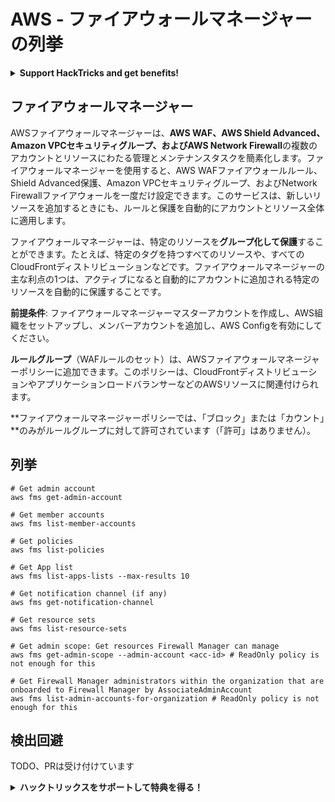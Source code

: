 # AWS - ファイアウォールマネージャーの列挙

<details>

<summary><strong>Support HackTricks and get benefits!</strong></summary>

* もし **HackTricks で会社を宣伝したい**場合や、**PEASS の最新バージョンにアクセスしたい**場合、または **HackTricks をPDFでダウンロードしたい**場合は、[**SUBSCRIPTION PLANS**](https://github.com/sponsors/carlospolop)をチェックしてください！
* [**公式のPEASS＆HackTricksグッズ**](https://peass.creator-spring.com)を手に入れましょう
* [**The PEASS Family**](https://opensea.io/collection/the-peass-family)を見つけてください。これは私たちの独占的な[**NFT**](https://opensea.io/collection/the-peass-family)のコレクションです
* 💬 [**Discordグループ**](https://discord.gg/hRep4RUj7f)または[**telegramグループ**](https://t.me/peass)に参加するか、**Twitter**で私をフォローしてください 🐦 [**@carlospolopm**](https://twitter.com/carlospolopm)
* **ハッキングのトリックを共有するには、** [**HackTricks**](https://github.com/carlospolop/hacktricks)と[**HackTricks Cloud**](https://github.com/carlospolop/hacktricks-cloud)のGitHubリポジトリにPRを提出してください。

</details>

## ファイアウォールマネージャー

AWSファイアウォールマネージャーは、**AWS WAF、AWS Shield Advanced、Amazon VPCセキュリティグループ、およびAWS Network Firewall**の複数のアカウントとリソースにわたる管理とメンテナンスタスクを簡素化します。ファイアウォールマネージャーを使用すると、AWS WAFファイアウォールルール、Shield Advanced保護、Amazon VPCセキュリティグループ、およびNetwork Firewallファイアウォールを一度だけ設定できます。このサービスは、新しいリソースを追加するときにも、ルールと保護を自動的にアカウントとリソース全体に適用します。

ファイアウォールマネージャーは、特定のリソースを**グループ化して保護**することができます。たとえば、特定のタグを持つすべてのリソースや、すべてのCloudFrontディストリビューションなどです。ファイアウォールマネージャーの主な利点の1つは、アクティブになると自動的にアカウントに追加される特定のリソースを自動的に保護することです。

**前提条件**: ファイアウォールマネージャーマスターアカウントを作成し、AWS組織をセットアップし、メンバーアカウントを追加し、AWS Configを有効にしてください。

**ルールグループ**（WAFルールのセット）は、AWSファイアウォールマネージャーポリシーに追加できます。このポリシーは、CloudFrontディストリビューションやアプリケーションロードバランサーなどのAWSリソースに関連付けられます。

**ファイアウォールマネージャーポリシーでは、「ブロック」または「カウント」**のみがルールグループに対して許可されています（「許可」はありません）。

## 列挙
```
# Get admin account
aws fms get-admin-account

# Get member accounts
aws fms list-member-accounts

# Get policies
aws fms list-policies

# Get App list
aws fms list-apps-lists --max-results 10

# Get notification channel (if any)
aws fms get-notification-channel

# Get resource sets
aws fms list-resource-sets

# Get admin scope: Get resources Firewall Manager can manage
aws fms get-admin-scope --admin-account <acc-id> # ReadOnly policy is not enough for this

# Get Firewall Manager administrators within the organization that are onboarded to Firewall Manager by AssociateAdminAccount
aws fms list-admin-accounts-for-organization # ReadOnly policy is not enough for this
```
## 検出回避

TODO、PRは受け付けています

<details>

<summary><strong>ハックトリックスをサポートして特典を得る！</strong></summary>

* **会社の広告をハックトリックスで見たい**場合や、**PEASSの最新バージョンにアクセスしたい**場合は、[**サブスクリプションプラン**](https://github.com/sponsors/carlospolop)をご確認ください！
* [**公式PEASS＆ハックトリックスグッズ**](https://peass.creator-spring.com)を手に入れる
* [**The PEASS Family**](https://opensea.io/collection/the-peass-family)を発見し、独占的な[**NFT**](https://opensea.io/collection/the-peass-family)のコレクションを見つける
* 💬 [**Discordグループ**](https://discord.gg/hRep4RUj7f)または[**Telegramグループ**](https://t.me/peass)に**参加**するか、**Twitter**で私をフォローする🐦 [**@carlospolopm**](https://twitter.com/carlospolopm)
* **ハッキングのトリックを共有するために、PRを** [**HackTricks**](https://github.com/carlospolop/hacktricks) **および** [**HackTricks Cloud**](https://github.com/carlospolop/hacktricks-cloud) **のGitHubリポジトリに提出してください。**

</details>
